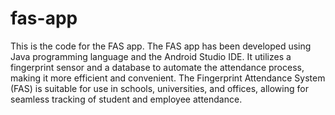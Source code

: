 # fas-app
This is the code for the FAS app. The FAS app has been developed using Java programming language and the Android Studio IDE. It utilizes a fingerprint sensor and a database to automate the attendance process, making it more efficient and convenient. The Fingerprint Attendance System (FAS) is suitable for use in schools, universities, and offices, allowing for seamless tracking of student and employee attendance.
